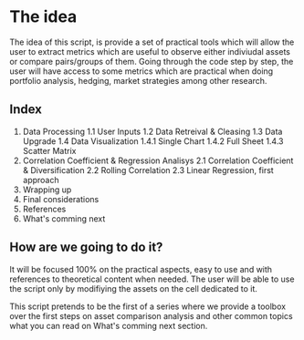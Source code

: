 # The idea
The idea of this script, is provide a set of practical tools which will allow the user to extract metrics which are useful to observe either indiviudal assets or compare pairs/groups of them. Going through the code step by step, the user will have access to some metrics which are practical when doing portfolio analysis, hedging, market strategies among other research.

## Index
1. Data Processing
    1.1 User Inputs
    1.2 Data Retreival & Cleasing
    1.3 Data Upgrade
    1.4 Data Visualization
        1.4.1 Single Chart
        1.4.2 Full Sheet
        1.4.3 Scatter Matrix
2. Correlation Coefficient & Regression Analisys
    2.1 Correlation Coefficient & Diversification
    2.2 Rolling Correlation
    2.3 Linear Regression, first approach
3. Wrapping up
4. Final considerations
5. References
6. What's comming next

## How are we going to do it?

It will be focused 100% on the practical aspects, easy to use and with references to theoretical content when needed. The user will be able to use the script only by modifiying the assets on the cell dedicated to it.

This script pretends to be the first of a series where we provide a toolbox over the first steps on asset comparison analysis and other common topics what you can read on What's comming next section.

